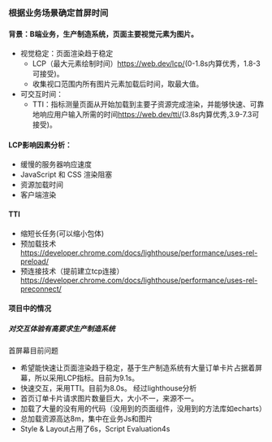 ### 根据业务场景确定首屏时间
#### 背景：B端业务，生产制造系统，页面主要视觉元素为图片。
 + 视觉稳定：页面渲染趋于稳定
   - LCP（最大元素绘制时间）<https://web.dev/lcp/>(0-1.8s内算优秀，1.8-3可接受)。
   - 收集视口范围内所有图片元素加载后时间，取最大值。
 + 可交互时间：
   - TTI：指标测量页面从开始加载到主要子资源完成渲染，并能够快速、可靠地响应用户输入所需的时间<https://web.dev/tti/>(3.8s内算优秀,3.9-7.3可接受)。

#### LCP影响因素分析：
  + 缓慢的服务器响应速度
  + JavaScript 和 CSS 渲染阻塞
  + 资源加载时间
  + 客户端渲染
#### TTI
  + 缩短长任务(可以缩小包体)
  + 预加载技术<https://developer.chrome.com/docs/lighthouse/performance/uses-rel-preload/>
  + 预连接技术（提前建立tcp连接）<https://developer.chrome.com/docs/lighthouse/performance/uses-rel-preconnect/>

#### 项目中的情况
##### 对交互体验有高要求生产制造系统
首屏幕目前问题
  + 希望能快速让页面渲染趋于稳定，基于生产制造系统有大量订单卡片占据着屏幕，所以采用LCP指标。目前为9.1s。
  + 快速交互，采用TTI。目前为8.0s。
经过lighthouse分析
  + 首页订单卡片请求图片数量巨大，大小不一，来源不一。
  + 加载了大量的没有用的代码（没用到的页面组件，没用到的方法库如echarts）
  + 总加载资源高达8m，集中在业务Js和图片
  + Style & Layout占用了6s，Script Evaluation4s
  